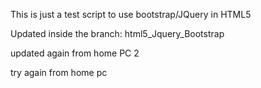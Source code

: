 This is just a test script to use bootstrap/JQuery in HTML5

Updated inside the branch: html5_Jquery_Bootstrap

updated again from home PC 2

try again from home pc